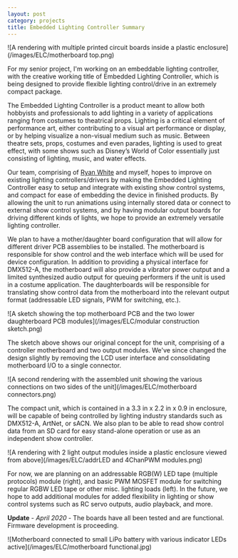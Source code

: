 ```yaml
---
layout: post
category: projects
title: Embedded Lighting Controller Summary
---
```

![A rendering with multiple printed circuit boards inside a plastic enclosure](/images/ELC/motherboard top.png)

For my senior project, I'm working on an embeddable lighting controller, with the creative working title of Embedded Lighting Controller, which is being designed to provide flexible lighting control/drive in an extremely compact package. <!--more-->

The Embedded Lighting Controller is a product meant to allow both hobbyists and professionals to add lighting in a variety of applications ranging from costumes to theatrical props. Lighting is a critical element of performance art, either contributing to a visual art performance or display, or by helping visualize a non-visual medium such as music. Between theatre sets, props, costumes and even parades, lighting is used to great effect, with some shows such as Disney’s World of Color essentially just consisting of lighting, music, and water effects.

Our team, comprising of <a href="https://ryansw.com/" target="_blank">Ryan White</a> and myself, hopes to improve on existing lighting controllers/drivers by making the Embedded Lighting Controller easy to setup and integrate with existing show control systems, and compact for ease of embedding the device in finished products. By allowing the unit to run animations using internally stored data or connect to external show control systems, and by having modular output boards for driving different kinds of lights, we hope to provide an extremely versatile lighting controller.

We plan to have a mother/daughter board configuration that will allow for different driver PCB assemblies to be installed. The motherboard is responsible for show control and the web interface which will be used for device configuration. In addition to providing a physical interface for DMX512-A, the motherboard will also provide a vibrator power output and a limited synthesized audio output for queuing performers if the unit is used in a costume application. The daughterboards will be responsible for translating show control data from the motherboard into the relevant output format (addressable LED signals, PWM for switching, etc.).

![A sketch showing the top motherboard PCB and the two lower daughterboard PCB modules](/images/ELC/modular construction sketch.png)

The sketch above shows our original concept for the unit, comprising of a controller motherboard and two output modules. We've since changed the design slightly by removing the LCD user interface and consolidating motherboard I/O to a single connector.

![A second rendering with the assembled unit showing the various connections on two sides of the unit](/images/ELC/motherboard connectors.png)

The compact unit, which is contained in a 3.3 in x 2.2 in x 0.9 in enclosure, will be capable of being controlled by lighting industry standards such as DMX512-A, ArtNet, or sACN. We also plan to be able to read show control data from an SD card for easy stand-alone operation or use as an independent show controller.

![A rendering with 2 light output modules inside a plastic enclosure viewed from above](/images/ELC/addrLED and 4ChanPWM modules.png)

For now, we are planning on an addressable RGB(W) LED tape (multiple protocols) module (right), and basic PWM MOSFET module for switching regular RGBW LED tape or other misc. lighting loads (left). In the future, we hope to add additional modules for added flexibility in lighting or show control systems such as RC servo outputs, audio playback, and more.

**Update** - *April 2020* - The boards have all been tested and are functional. Firmware development is proceeding.

![Motherboard connected to small LiPo battery with various indicator LEDs active](/images/ELC/motherboard functional.jpg)
